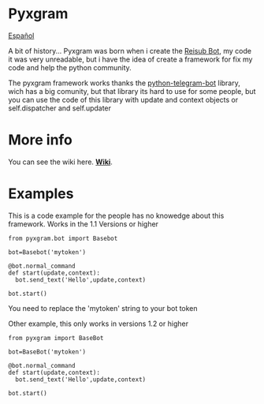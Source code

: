 # Pyxgram

[Español](https://github.com/Borisd93/pyxgram/blob/main/README_ES.md)

A bit of history... Pyxgram was born when i create the [Reisub Bot](https://t.me/reisub_bot), my code it was very unreadable, but i have the idea of create a framework for fix my code and help the python community.

The pyxgram framework works thanks the [python-telegram-bot](https://github.com/python-telegram-bot/python-telegram-bot) library, wich has a big comunity, but that library its hard to use for some people, but you can use the code of this library with update and context objects or self.dispatcher and self.updater

# More info

You can see the wiki here. [**Wiki**](https://github.com/Borisd93/pyxgram/wiki/).

# Examples

This is a code example for the people has no knowedge about this framework. Works in the 1.1 Versions or higher

```
from pyxgram.bot import Basebot

bot=Basebot('mytoken')

@bot.normal_command
def start(update,context):
  bot.send_text('Hello',update,context)

bot.start()
```

You need to replace the 'mytoken' string to your bot token

Other example, this only works in versions 1.2 or higher

```
from pyxgram import BaseBot

bot=BaseBot('mytoken')

@bot.normal_command
def start(update,context):
  bot.send_text('Hello',update,context)

bot.start()
```
